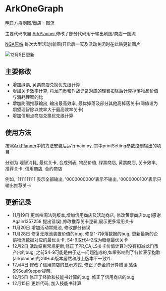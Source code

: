 # ArkOneGraph
明日方舟刷图/商店一图流

主要代码来自 [ArkPlanner](https://github.com/ycremar/ArkPlanner),修改了部分代码用于输出刷图/商店一图流

[NGA原帖](https://bbs.nga.cn/read.php?tid=19069337)
每次大型活动(新图)开启后一天及活动关闭时在此贴更新图片

![12月5日更新](https://img.nga.178.com/attachments/mon_201912/05/-klbw3Q5-abywXaZ2tT3cS2iz-14o.png)

## 主要修改

- 增加绿票, 黄票商店兑换优先级计算
- 增加关卡效率计算, 将龙门币和作战记录对应的理智扣除后计算掉落物品价值与消耗理智的比
- 增加刷图推荐输出, 输出最高效率, 最优掉落及部分其他高掉落关卡(阈值设为期望理智除以效率大于最高效率关卡)
- 增加信用点商店兑换优先级计算

## 使用方法

按照[ArkPlanner](https://github.com/ycremar/ArkPlanner)中的方法安装后运行main.py, 其中printSetting参数控制输出的项目

分别为 理智消耗, 最优关卡, 合成列表, 物品价值, 绿票商店, 黄票商店, 关卡效率, 推荐关卡, 信用商店, 合约商店

例如, '1111111111'表示全部输出, '0000000000'表示不输出, '0000000100'表示只输出推荐关卡

## 更新记录

- 11月19日 更新喧闹法则版本,增加信用商店及活动商店, 修改黄票商店bug(感谢Again1357258 提出错误),修改推荐关卡逻辑,展示更多常用关卡
- 11月20日 增加活动常规池, 修改部分错误
- 11月28日 修复无限池装置价值的bug, 修复1-7掉落数据的bug, 更新最新的企鹅物流数据对应的最优关卡, S4-9取代4-2成为糖组最优关卡
- 12月2日 活动结束常规更新,修正了PR,CA,LS关卡价值计算时没有扣减龙门币产出的bug, 之前S4-9可能是由于这一问题造成的,如果影响到了各位表示抱歉(arkplanner的GitHub版本居然和线上版本不一致?).
- 12月4日 修改了信用商店的显示方式, 修正了赤金的计算错误,感谢SKSoulKeeper提醒.
- 12月5日 修正了经验和技能书计算的bug, 修正了信用商店的bug
- 12月15日 更新代码, 加入技能书计算
